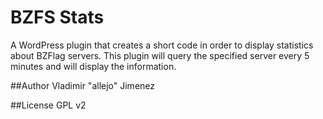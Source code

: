 BZFS Stats
==========

A WordPress plugin that creates a short code in order to display statistics about BZFlag servers. This plugin will query the specified server every 5 minutes and will display the information.

##Author
Vladimir "allejo" Jimenez

##License
GPL v2